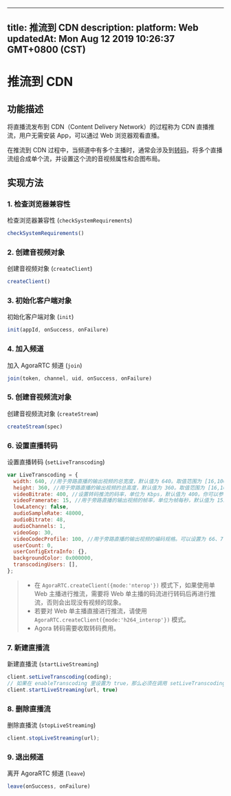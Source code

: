 
---
title: 推流到 CDN
description: 
platform: Web
updatedAt: Mon Aug 12 2019 10:26:37 GMT+0800 (CST)
---
# 推流到 CDN
## 功能描述

将直播流发布到 CDN（Content Delivery Network）的过程称为 CDN 直播推流，用户无需安装 App，可以通过 Web 浏览器观看直播。

在推流到 CDN 过程中，当频道中有多个主播时，通常会涉及到[转码](https://docs.agora.io/cn/Agora%20Platform/terms?platform=All%20Platforms#转码)，将多个直播流组合成单个流，并设置这个流的音视频属性和合图布局。



## 实现方法

### 1. 检查浏览器兼容性

检查浏览器兼容性 \(`checkSystemRequirements`\)

```javascript
checkSystemRequirements()
```

### 2. 创建音视频对象

创建音视频对象 \(`createClient`\)

```javascript
createClient()
```

### 3. 初始化客户端对象

初始化客户端对象 \(`init`\)

```javascript
init(appId, onSuccess, onFailure)
```

### 4. 加入频道

加入 AgoraRTC 频道 \(`join`\)

```javascript
join(token, channel, uid, onSuccess, onFailure)
```

### 5. 创建音视频流对象

创建音视频流对象 \(`createStream`\)

```javascript
createStream(spec)
```

### 6. 设置直播转码

设置直播转码 \(`setLiveTranscoding`\)

```javascript
var LiveTranscoding = {
  width: 640, //用于旁路直播的输出视频的总宽度，默认值为 640。取值范围为 [16,10000]。
  height: 360, //用于旁路直播的输出视频的总高度，默认值为 360。取值范围为 [16,10000]。
  videoBitrate: 400, //设置转码推流的码率，单位为 Kbps，默认值为 400。你可以参考视频分辨率表格进行设置。如果设置的码率超出合理范围，Agora 服务器会在合理区间内自动调整码率值。
  videoFramerate: 15, //用于旁路直播的输出视频的帧率，单位为帧每秒，默认值为 15。取值范围为 [1,30]。服务器会将高于 30 的帧率设置改为 30。
  lowLatency: false,
  audioSampleRate: 48000,
  audioBitrate: 48,
  audioChannels: 1,
  videoGop: 30,
  videoCodecProfile: 100, //用于旁路直播的输出视频的编码规格。可以设置为 66、77 或 100。如果设置其他值，Agora 会统一设为默认值 100。
  userCount: 0,
  userConfigExtraInfo: {},
  backgroundColor: 0x000000,
  transcodingUsers: [],
};
```

> - 在 `AgoraRTC.createClient({mode:'nterop'})` 模式下，如果使用单 Web 主播进行推流，需要将 Web 单主播的码流进行转码后再进行推流，否则会出现没有视频的现象。
> - 若要对 Web 单主播直接进行推流，请使用 `AgoraRTC.createClient({mode:'h264_interop'})` 模式。
> - Agora 转码需要收取转码费用。

### 7. 新建直播流

新建直播流 \(`startLiveStreaming`\)

```javascript
client.setLiveTranscoding(coding);
// 如果在 enableTranscoding 里设置为 true，那么必须在调用 setLiveTranscoding 之后再调用 startLiveStreaming。
client.startLiveStreaming(url, true)
```

### 8. 删除直播流

删除直播流 \(`stopLiveStreaming`\)

```javascript
client.stopLiveStreaming(url);
```

### 9. 退出频道

离开 AgoraRTC 频道 \(`leave`\)

```javascript
leave(onSuccess, onFailure)
```
